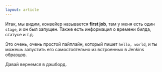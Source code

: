 ```yaml
---
layout: article
---
```

Итак, мы видим, конвейер называется ****first job****, там у меня есть один `stage`, и он был запущен. Также есть информация о времени билда, статусе и т.д.

Это очень, очень простой пайплайн, который пишет `hello, world`, и ты можешь запустить его самостоятельно из встроенных в Jenkins образцов.

Давай вернемся в дэшборд.
